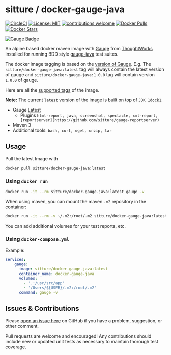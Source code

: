 # sitture / docker-gauge-java

[![CircleCI](https://circleci.com/gh/sitture/docker-gauge-java.svg?style=shield)](https://circleci.com/gh/sitture/docker-gauge-java) [![License: MIT](https://img.shields.io/badge/License-MIT-yellow.svg?maxAge=2592000)](https://opensource.org/licenses/MIT) [![contributions welcome](https://img.shields.io/badge/contributions-welcome-brightgreen.svg?style=flat)](../../issues) [![Docker Pulls](https://img.shields.io/docker/pulls/sitture/docker-gauge-java.svg?style=round-square)](https://hub.docker.com/r/sitture/docker-gauge-java) [![Docker Stars](https://img.shields.io/docker/stars/sitture/docker-gauge-java.svg)](https://hub.docker.com/r/sitture/docker-gauge-java)

[![Gauge Badge](https://gauge.org/Gauge_Badge.svg)](https://gauge.org/)

An alpine based docker maven image with [Gauge](https://gauge.org) from [ThoughtWorks](https://www.thoughtworks.com) installed for running BDD style [gauge-java](https://github.com/getgauge/gauge-java) test suites.

The docker image tagging is based on the [version of Gauge](https://github.com/getgauge/gauge/releases). E.g. The `sitture/docker-gauge-java:latest` tag will always contain the latest version of gauge and `sitture/docker-gauge-java:1.0.0` tag will contain version `1.0.0` of gauge.

Here are all the [supported tags](https://hub.docker.com/r/sitture/docker-gauge-java/tags/) of the image.

__Note:__ The current `latest` version of the image is built on top of `JDK 1dock1`.

- Gauge [Latest](https://github.com/getgauge/gauge/releases)
    - Plugins `html-report, java, screenshot, spectacle, xml-report, [reportserver](https://github.com/sitture/gauge-reportserver)`
- Maven 3
- Additional tools: `bash, curl, wget, unzip, tar`

## Usage

Pull the latest Image with

```bash
docker pull sitture/docker-gauge-java:latest
```

### Using `docker run`

```bash
docker run -it --rm sitture/docker-gauge-java:latest gauge -v
```

When using maven, you can mount the maven `.m2` repository in the container:

```bash
docker run -it --rm -v ~/.m2:/root/.m2 sitture/docker-gauge-java:latest mvn --version
```

You can add additional volumes for your test reports, etc.

### Using `docker-compose.yml`

Example:

```yaml
services:
    gauge:
      image: sitture/docker-gauge-java:latest
      container_name: docker-gauge-java
      volumes:
        - '.:/usr/src/app'
        - '/Users/${USER}/.m2:/root/.m2'
      command: gauge -v
```

## Issues & Contributions

Please [open an issue here](../../issues) on GitHub if you have a problem, suggestion, or other comment.

Pull requests are welcome and encouraged! Any contributions should include new or updated unit tests as necessary to maintain thorough test coverage.
